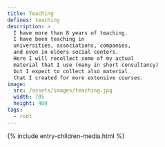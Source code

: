 ```yaml
---
title: Teaching
defines: teaching
description: >
  I have more than 8 years of teaching.
  I have been teaching in 
  universities, associations, companies,
  and even in elders social centers.
  Here I will recollect some of my actual
  material that I use (many in short consultancy)
  but I expect to collect also material
  that I created for more extensive courses.
image:
  src: /assets/images/teaching.jpg
  width: 705
  height: 409
tags:
  - root
---
```


{% include entry-children-media.html %}


